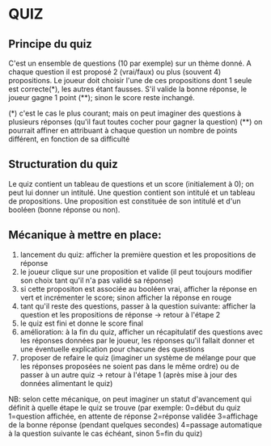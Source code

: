 # QUIZ

## Principe du quiz

C'est un ensemble de questions (10 par exemple) sur un thème donné.
A chaque question il est proposé 2 (vrai/faux) ou plus (souvent 4) propositions.
Le joueur doit choisir l'une de ces propositions dont 1 seule est correcte(*), les autres étant fausses.
S'il valide la bonne réponse, le joueur gagne 1 point (**); sinon le score reste inchangé.

(*) c'est le cas le plus courant; mais on peut imaginer des questions à plusieurs réponses (qu'il faut toutes cocher pour gagner la question)
(**) on pourrait affiner en attribuant à chaque question un nombre de points différent, en fonction de sa difficulté

## Structuration du quiz

Le quiz contient un tableau de questions et un score (initialement à 0); on peut lui donner un intitulé.
Une question contient son intitulé et un tableau de propositions.
Une proposition est constituée de son intitulé et d'un booléen (bonne réponse ou non).

## Mécanique à mettre en place:

1. lancement du quiz: afficher la première question et les propositions de réponse
2. le joueur clique sur une proposition et valide (il peut toujours modifier son choix tant qu'il n'a pas validé sa réponse)
3. si cette propositon est associée au booléen vrai,
   afficher la réponse en vert et incrémenter le score;
   sinon afficher la réponse en rouge
4. tant qu'il reste des questions, passer à la question suivante:
   afficher la question et les propositions de réponse -> retour à l'étape 2
5. le quiz est fini et donne le score final
6. amélioration: à la fin du quiz, afficher un récapitulatif des questions avec les réponses données par le joueur,
   les réponses qu'il fallait donner et une éventuelle explication pour chacune des questions
7. proposer de refaire le quiz (imaginer un système de mélange pour que les réponses proposées ne soient pas dans le même ordre)
   ou de passer à un autre quiz -> retour à l'étape 1 (après mise à jour des données alimentant le quiz)

NB: selon cette mécanique, on peut imaginer un statut d'avancement qui définit à quelle étape le quiz se trouve
    (par exemple: 0=début du quiz   1=question affichée, en attente de réponse   2=réponse validée
     3=affichage de la bonne réponse (pendant quelques secondes)   4=passage automatique à la question suivante le cas échéant, sinon 5=fin du quiz)
     
